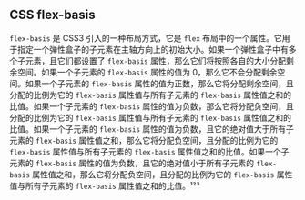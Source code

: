 ## CSS flex-basis

`flex-basis` 是 CSS3 引入的一种布局方式，它是 `flex` 布局中的一个属性。它用于指定一个弹性盒子的子元素在主轴方向上的初始大小。如果一个弹性盒子中有多个子元素，且它们都设置了 `flex-basis` 属性，那么它们将按照各自的大小分配剩余空间。如果一个子元素的 `flex-basis` 属性的值为 0，那么它不会分配剩余空间。如果一个子元素的 `flex-basis` 属性的值为正数，那么它将分配剩余空间，且分配的比例为它的 `flex-basis` 属性值与所有子元素的 `flex-basis` 属性值之和的比值。如果一个子元素的 `flex-basis` 属性的值为负数，那么它将分配负空间，且分配的比例为它的 `flex-basis` 属性值与所有子元素的 `flex-basis` 属性值之和的比值。如果一个子元素的 `flex-basis` 属性的值为负数，且它的绝对值大于所有子元素的 `flex-basis` 属性值之和，那么它将分配负空间，且分配的比例为它的 `flex-basis` 属性值与所有子元素的 `flex-basis` 属性值之和的比值。如果一个子元素的 `flex-basis` 属性的值为负数，且它的绝对值小于所有子元素的 `flex-basis` 属性值之和，那么它将分配负空间，且分配的比例为它的 `flex-basis` 属性值与所有子元素的 `flex-basis` 属性值之和的比值。¹²³
